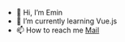 - 👋 Hi, I’m Emin
- 🌱 I’m currently learning Vue.js
- 📫 How to reach me <a href="mailto:eminpalaz01@gmail.com">Mail</a>
